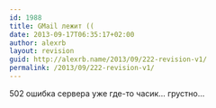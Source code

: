 ```yaml
---
id: 1988
title: GMail лежит ((
date: 2013-09-17T06:35:17+02:00
author: alexrb
layout: revision
guid: http://alexrb.name/2013/09/222-revision-v1/
permalink: /2013/09/222-revision-v1/
---
```

502 ошибка сервера уже где-то часик&#8230; грустно&#8230;